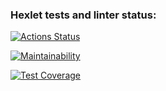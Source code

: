 ### Hexlet tests and linter status:
[![Actions Status](https://github.com/maslo34/frontend-project-46/actions/workflows/hexlet-check.yml/badge.svg)](https://github.com/maslo34/frontend-project-46/actions)

[![Maintainability](https://api.codeclimate.com/v1/badges/f9648f90778c0ef6ff77/maintainability)](https://codeclimate.com/github/maslo34/frontend-project-46/maintainability)

[![Test Coverage](https://api.codeclimate.com/v1/badges/f9648f90778c0ef6ff77/test_coverage)](https://codeclimate.com/github/maslo34/frontend-project-46/test_coverage)